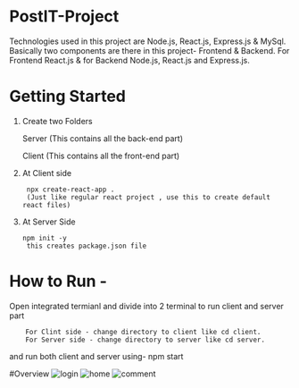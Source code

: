 # PostIT-Project
Technologies used in this project are Node.js, React.js, Express.js & MySql. 
Basically two components are there in this project- Frontend & Backend. For Frontend React.js & for Backend Node.js, React.js and Express.js.

# Getting Started
1) Create two Folders

   Server (This contains all the back-end part)

   Client (This contains all the front-end part)

2) At Client side

        npx create-react-app .
        (Just like regular react project , use this to create default react files)



3) At Server Side

       npm init -y
        this creates package.json file

# How to Run -
   Open integrated termianl and divide into 2 terminal to run client and server part
   
        For Clint side - change directory to client like cd client.
        For Server side - change directory to server like cd server.

  and run both client and server using- npm start

#Overview
![login](https://github.com/sagarkamboj9192/PostIT-Project/assets/112564450/fec8358e-9de8-4d45-b631-dc005477a6d3.png)
![home](https://github.com/sagarkamboj9192/PostIT-Project/assets/112564450/9e39a1e8-5f57-4e7c-91a9-cba3c76d2e00.png)
![comment](https://github.com/sagarkamboj9192/PostIT-Project/assets/112564450/457096a3-d8b9-4289-b1f0-745780f0957c)
